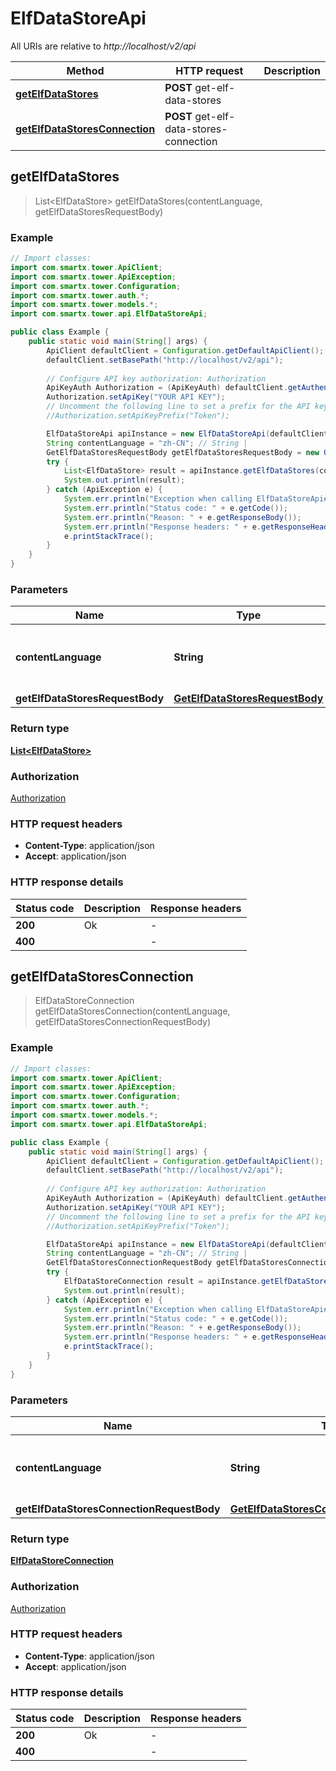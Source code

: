 # ElfDataStoreApi

All URIs are relative to *http://localhost/v2/api*

Method | HTTP request | Description
------------- | ------------- | -------------
[**getElfDataStores**](ElfDataStoreApi.md#getElfDataStores) | **POST** get-elf-data-stores | 
[**getElfDataStoresConnection**](ElfDataStoreApi.md#getElfDataStoresConnection) | **POST** get-elf-data-stores-connection | 



## getElfDataStores

> List&lt;ElfDataStore&gt; getElfDataStores(contentLanguage, getElfDataStoresRequestBody)



### Example

```java
// Import classes:
import com.smartx.tower.ApiClient;
import com.smartx.tower.ApiException;
import com.smartx.tower.Configuration;
import com.smartx.tower.auth.*;
import com.smartx.tower.models.*;
import com.smartx.tower.api.ElfDataStoreApi;

public class Example {
    public static void main(String[] args) {
        ApiClient defaultClient = Configuration.getDefaultApiClient();
        defaultClient.setBasePath("http://localhost/v2/api");
        
        // Configure API key authorization: Authorization
        ApiKeyAuth Authorization = (ApiKeyAuth) defaultClient.getAuthentication("Authorization");
        Authorization.setApiKey("YOUR API KEY");
        // Uncomment the following line to set a prefix for the API key, e.g. "Token" (defaults to null)
        //Authorization.setApiKeyPrefix("Token");

        ElfDataStoreApi apiInstance = new ElfDataStoreApi(defaultClient);
        String contentLanguage = "zh-CN"; // String | 
        GetElfDataStoresRequestBody getElfDataStoresRequestBody = new GetElfDataStoresRequestBody(); // GetElfDataStoresRequestBody | 
        try {
            List<ElfDataStore> result = apiInstance.getElfDataStores(contentLanguage, getElfDataStoresRequestBody);
            System.out.println(result);
        } catch (ApiException e) {
            System.err.println("Exception when calling ElfDataStoreApi#getElfDataStores");
            System.err.println("Status code: " + e.getCode());
            System.err.println("Reason: " + e.getResponseBody());
            System.err.println("Response headers: " + e.getResponseHeaders());
            e.printStackTrace();
        }
    }
}
```

### Parameters


Name | Type | Description  | Notes
------------- | ------------- | ------------- | -------------
 **contentLanguage** | **String**|  | [enum: zh-CN, en-US]
 **getElfDataStoresRequestBody** | [**GetElfDataStoresRequestBody**](GetElfDataStoresRequestBody.md)|  |

### Return type

[**List&lt;ElfDataStore&gt;**](ElfDataStore.md)

### Authorization

[Authorization](../README.md#Authorization)

### HTTP request headers

- **Content-Type**: application/json
- **Accept**: application/json


### HTTP response details
| Status code | Description | Response headers |
|-------------|-------------|------------------|
| **200** | Ok |  -  |
| **400** |  |  -  |


## getElfDataStoresConnection

> ElfDataStoreConnection getElfDataStoresConnection(contentLanguage, getElfDataStoresConnectionRequestBody)



### Example

```java
// Import classes:
import com.smartx.tower.ApiClient;
import com.smartx.tower.ApiException;
import com.smartx.tower.Configuration;
import com.smartx.tower.auth.*;
import com.smartx.tower.models.*;
import com.smartx.tower.api.ElfDataStoreApi;

public class Example {
    public static void main(String[] args) {
        ApiClient defaultClient = Configuration.getDefaultApiClient();
        defaultClient.setBasePath("http://localhost/v2/api");
        
        // Configure API key authorization: Authorization
        ApiKeyAuth Authorization = (ApiKeyAuth) defaultClient.getAuthentication("Authorization");
        Authorization.setApiKey("YOUR API KEY");
        // Uncomment the following line to set a prefix for the API key, e.g. "Token" (defaults to null)
        //Authorization.setApiKeyPrefix("Token");

        ElfDataStoreApi apiInstance = new ElfDataStoreApi(defaultClient);
        String contentLanguage = "zh-CN"; // String | 
        GetElfDataStoresConnectionRequestBody getElfDataStoresConnectionRequestBody = new GetElfDataStoresConnectionRequestBody(); // GetElfDataStoresConnectionRequestBody | 
        try {
            ElfDataStoreConnection result = apiInstance.getElfDataStoresConnection(contentLanguage, getElfDataStoresConnectionRequestBody);
            System.out.println(result);
        } catch (ApiException e) {
            System.err.println("Exception when calling ElfDataStoreApi#getElfDataStoresConnection");
            System.err.println("Status code: " + e.getCode());
            System.err.println("Reason: " + e.getResponseBody());
            System.err.println("Response headers: " + e.getResponseHeaders());
            e.printStackTrace();
        }
    }
}
```

### Parameters


Name | Type | Description  | Notes
------------- | ------------- | ------------- | -------------
 **contentLanguage** | **String**|  | [enum: zh-CN, en-US]
 **getElfDataStoresConnectionRequestBody** | [**GetElfDataStoresConnectionRequestBody**](GetElfDataStoresConnectionRequestBody.md)|  |

### Return type

[**ElfDataStoreConnection**](ElfDataStoreConnection.md)

### Authorization

[Authorization](../README.md#Authorization)

### HTTP request headers

- **Content-Type**: application/json
- **Accept**: application/json


### HTTP response details
| Status code | Description | Response headers |
|-------------|-------------|------------------|
| **200** | Ok |  -  |
| **400** |  |  -  |

